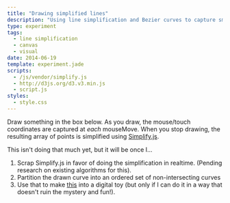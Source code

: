 ```yaml
---
title: "Drawing simplified lines"
description: "Using line simplification and Bezier curves to capture smooth user-drawn curves."
type: experiment
tags:
  - line simplification
  - canvas
  - visual
date: 2014-06-19
template: experiment.jade
scripts:
  - /js/vendor/simplify.js
  - http://d3js.org/d3.v3.min.js
  - script.js
styles:
  - style.css
---
```


Draw something in the box below. As you draw, the mouse/touch coordinates
are captured at *each* mouseMove.  When you stop drawing, the resulting array
of points is simplified using [Simplify.js][1].

This isn't doing that much yet, but it will be once I...
1. Scrap Simplify.js in favor of doing the simplification in realtime. (Pending research
  on existing algorithms for this).
2. Partition the drawn curve into an ordered set of non-intersecting curves
3. Use that to make [this][2] into a digital toy (but only if I can do it in a way that doesn't ruin the mystery and fun!).

<div class="draw"><canvas id="canvas" width="900" height="600"></canvas></div>
<div id="info" class="info"></div>

[1]:http://mourner.github.io/simplify-js/
[2]:https://www.youtube.com/watch?v=heKK95DAKms
